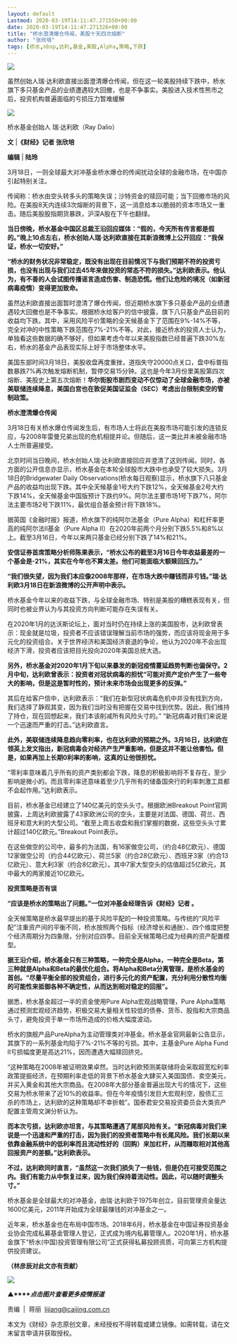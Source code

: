 ```yaml
---
layout: default
Lastmod: 2020-03-19T14:11:47.271550+00:00
date: 2020-03-19T14:11:47.271326+00:00
title: "桥水澄清爆仓传闻，美股十天四次熔断"
author: "张欣培"
tags: [桥水,nbsp,达利,基金,美股,Alpha,策略,下跌]
---
```


![](https://images.weserv.nl/?url=https%3A//mmbiz.qpic.cn/mmbiz_gif/ia1nxOhDj7ATLLyQibBg0j84iammJvD6rJp6eaCp56o3B7Y30PoXFefxCesWTRQ0KynVx6tj7DZSOFQeRIUy5QTtg/640%3Fwx_fmt%3Dgif)

虽然创始人瑞·达利欧直接出面澄清爆仓传闻，但在这一轮美股持续下跌中，桥水旗下多只基金产品的业绩遭遇较大回撤，也是不争事实。美股进入技术性熊市之后，投资机构普遍面临的亏损压力暂难缓解

![](https://images.weserv.nl/?url=https%3A//mmbiz.qpic.cn/mmbiz_jpg/ia1nxOhDj7ATvK7P0I0vTe8MUKlwmlqib5EguibyR3H7y9pZzDgwUmlD6mcbT6tMzTEXjsY4T6T7IAGicpnfRELcFg/640%3Fwx_fmt%3Djpeg)

桥水基金创始人 瑞·达利欧（Ray Dalio）

  

**文** |**《财经》记者 张欣培**

**编辑** | **陆玲**

3月18日，一则全球最大对冲基金桥水爆仓的传闻扰动全球的金融市场，在中国亦引起特别关注。

传闻称：桥水由空头转多头的策略失误；沙特资金的赎回可能；当下回撤市场的风险。在美股8天内连续3次熔断的背景下，这一消息给本以脆弱的资本市场又一重击。随后美股股指期货暴跌，沪深A股在下午也翻绿。

**当日傍晚，桥水基金中国区总裁王沿回应媒体：“假的，今天所有传言都是假的。”晚上10点左右，桥水创始人瑞·达利欧直接在其新浪微博上公开回应：“我保证，桥水一切安好。”**

**“桥水的财务状况非常稳定，既没有出现在目前情况下与我们预期不符的投资亏损，也没有出现与我们过去45年来做投资的常态不符的损失。”达利欧表示。他认为，有不善的人会试图传播谣言造成伤害、制造恐慌。他们让危险的境况（如新冠病毒疫情）变得更加致命。**

虽然达利欧直接出面暂时澄清了爆仓传闻，但近期桥水旗下多只基金产品的业绩遭遇较大回撤也是不争事实。根据桥水给客户的信中披露，旗下八只基金产品目前的收益均下跌。其中，采用风险平价策略的全天候基金下了范围在9%-14%不等，完全对冲的中性策略下跌范围在7%-21%不等。对此，接近桥水的投资人士认为，单独看这些数据的确不够好，但如果考虑今年以来美股指数已经普遍下跌30%左右，桥水的基金产品表现实际上好于市场整体水平。

美国东部时间3月18日，美股收盘再度重挫，道指失守20000点关口，盘中标普指数暴跌7%再次触发熔断机制，暂停交易15分钟。这也是今年3月份里美股第四次熔断、美股史上第五次熔断！**华尔街股市剧烈变动不仅惊动了全球金融市场，亦被美联储连续降息，美国白宫也在敦促美国证监会（SEC）考虑出台限制卖空的管制政策。**

**桥水澄清爆仓传闻**

3月18日有关桥水爆仓传闻发生后，有市场人士将此在美股市场可能引发的连锁反应，与2008年雷曼兄弟出现的危机相提并论。但随后，这一类比并未被金融市场人士所普遍接受。

北京时间当日晚间，桥水创始人瑞·达利欧直接回应并澄清了这则传闻。同时，各方面的公开信息亦显示，桥水基金在本轮全球股市大跌中也承受了较大损失。3月18日的Bridgewater Daily Observations(桥水每日观察)显示，桥水旗下八只基金产品的收益均出现下跌。其中全天候基金1号大约下跌12%，全天候基金2号大约下跌14%，全天候基金中国版预计下跌约9%。阿尔法主要市场1号下跌7%，阿尔法主要市场2号下跌11%，最优组合基金预计将下跌18%。

据英国《金融时报》报道，桥水旗下的纯阿尔法基金（Pure Alpha）和杠杆率更高的纯阿尔法II基金（Pure Alpha II）在2020年前两个月分别下跌5.5%和8%以上。截至3月16日，今年以来两只基金已经分别下跌了14%和21%。

**安信证券首席策略分析师陈果表示，“桥水公布的截至3月16日今年收益最差的一个基金是-21%，其实在今年也不算太差。他们可能面临大额赎回压力。”**

**“我们很失望，因为我们本应像2008年那样，在市场大跌中赚钱而非亏钱。”瑞·达利欧3月18日在新浪微博的公开声明中表示。**

桥水基金今年以来的收益下跌，与全球金融市场、特别是美股的糟糕表现有关，但同时也被业界认为与其投资方向判断可能存在失误有关。

在2020年1月的达沃斯论坛上，面对当时仍在持续上涨的美国股市，达利欧曾表示：现金就是垃圾，投资者不应该错误理解当前市场的强势，而应该将现金用于多元化的投资组合。关于世界经济和美国经济衰退的争论，他认为2020年不会出现经济下滑，投资者应该把目光投向2020年美国总统大选。

**另外，桥水基金对2020年1月下旬以来暴发的新冠疫情蔓延趋势判断也偏保守。2月中旬，达利欧曾表示：投资者对冠状病毒的担忧“可能对资产定价产生了一些夸大的影响，但是这是暂时性的，预计未来市场会出现更多的反弹。”**

其后在给客户信中，达利欧表示：“我们在新型冠状病毒危机中并没有找到方向，我们选择了静观其变，因为我们当时没有把握在交易中找到优势。因此，我们维持了持仓，现在回想起来，我们本该削减所有风险头寸的。” “新冠病毒对我们来说是一个迅速而严重的打击。”达利欧直言。

**此外，美联储连续降息趋向零利率，也在达利欧的预期之外。3月16日，达利欧在领英上发文指出，新冠病毒会对经济产生严重影响，但是这并不能让他害怕。但是，如果再加上长期0利率的影响，这真的让他很担忧。**

“零利率意味着几乎所有的资产类别都会下跌，降息的积极影响将不复存在，至少影响是微小的。而且零利率还意味着至少几乎所有的储备国央行的利率刺激工具都不会起作用。”达利欧表示。

目前，桥水基金已经建立了140亿美元的空头头寸。根据欧洲Breakout Point官网披露，上周达利欧披露了43家欧洲公司的空头，主要是对法国、德国、荷兰、西班牙和意大利的大型公司。“截至上周五收盘和我们掌握的数据，这些空头头寸累计超过140亿欧元。”Breakout Point表示。

在这些做空的公司中，最多的为法国，有16家做空公司，（约合48亿欧元）、德国12家做空公司（约合44亿欧元）、荷兰5家（约合28亿欧元）、西班牙3家（约合13亿欧元）、意大利3家（约合8亿欧元）。其中7家大型空头的估值超过5亿欧元，其中最大的两家接近10亿欧元。

**投资策略是否有误**

**“应该是桥水的策略出了问题。”一位对冲基金经理告诉《财经》记者 。**

全天候策略是桥水最早提出的基于风险平配的一种投资策略。与传统的“风险平配”注重资产间的平衡不同，桥水按照两个指标（经济增长和通胀）、四个维度把整个经济周期分为四象限，分别对应四季。目前全天候策略已成为经典的资产配置模型。

**据王沿介绍，桥水基金只有三种策略，一种完全是Alpha，一种完全是Beta，第三种就是Alpha和Beta的最优化组合。将Alpha和Beta分离管理，是桥水基金的首创。“尽量平衡全部的投资组合，进行多元化的资产配置，充分利用分散性均衡的可能性来抵御各种不确定性，从而达到相对稳定的回报”。**

据悉，桥水基金超过一半的资金使用Pure Alpha宏观战略管理，Pure Alpha策略通过预测宏观经济趋势，积极交易大量相关性较低的债券、货币、股指和大宗商品头寸，避免投资于单一市场所造成的价格大幅度波动。

桥水的旗舰产品PureAlpha为主动管理类对冲基金。桥水基金官网最新公告显示，其旗下的一系列基金均陷于7%-21%不等的亏损。其中，主基金Pure Alpha Fund II亏损幅度更是高达21%，因而遭遇大幅赎回挤兑。

“这种策略在2008年被证明效果卓然。当时达利欧预测美联储将会采取超宽松利率政策提振经济，在预期利率走低的背景下桥水基金大肆买入美国国债、卖空美元，并买入黄金和其他大宗商品。在2008年大部分基金普遍出现大亏的情况下，这些交易为桥水带来了近10%的收益率。但在今年疫情引发巨大宏观利空，股债汇三杀的市场上，达利欧的这种策略却不幸折戟”。国泰君安交易投资委员会大类资产配置主管周文渊分析认为。

**而本次亏损，达利欧亦坦言，与其策略遭遇了尾部风险有关。“新冠病毒对我们来说是一个迅速和严重的打击，因为我们的投资者策略中有长尾风险。我们长期以来依靠金融系统中的低利率而且流动性好的（回购）来加杠杆，从而赚取相对其他高回报资产的差额。”达利欧表示。**

**不过，达利欧同时直言，“虽然这一次我们损失了一些钱，但是仍在可接受范围之内。我们有能力从中恢复过来，因为我们保持着流动性。因此，可以随时调整头寸。”**

桥水基金是全球最大的对冲基金，由瑞·达利欧于1975年创立，目前管理资金量达1600亿美元，2011年开始成为全球最赚钱的对冲基金之一。

近年来，桥水基金也在布局中国市场。2018年6月，桥水基金在中国证券投资基金业协会完成私募基金管理人登记，正式成为境内私募管理人。2020年1月，桥水基金旗下“桥水(中国)投资管理有限公司”正式获得私募投顾资质，可向第三方机构提供投资建议。

**（林彦辰对此文亦有贡献）**

[![](https://images.weserv.nl/?url=https%3A//mmbiz.qpic.cn/mmbiz_jpg/ia1nxOhDj7AS1SuJn7gJq2fvZuMdhptNmrcQVOF8bbN60mEtdGa4T3AeJQYEU36rVmpxMmNC9lFwbia4A65eRzlg/640%3Fwx_fmt%3Djpeg)](https://mp.weixin.qq.com/mp/homepage?__biz=MjM5NDU5NTM4MQ==&hid=29&sn=21c0f34c737748fe3b2c372bb40ae622)  

**▲****_点击图片查看更多疫情报道_**

  

  

责编  |  蒋丽  lijiang@caijing.com.cn

本文为《财经》杂志原创文章，未经授权不得转载或建立镜像。如需转载，请在文末留言申请并获取授权。

